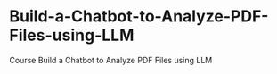 # Build-a-Chatbot-to-Analyze-PDF-Files-using-LLM
Course Build a Chatbot to Analyze PDF Files using LLM
